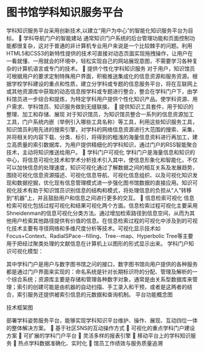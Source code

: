 # 图书馆学科知识服务平台

学科知识服务平台采用创新技术,以建立“用户为中心”的智能化知识服务平台为目标。
	学科导航门户的智能建站
通常知识门户系统的后台管理功能和页面控制功能都很复杂，这对于普通的非计算机专业用户来说是一个比较棘手的问题。利用HTML5和CSS3的新特性提供的技术可直接对动态页面实现拖拽操作，让用户在一看就懂、一用就会的环境中，轻松实现自己的网站展现意图，不需要学习各种复杂的计算机语言或专门的技术。
	提供个性化学科知识服务
对于用户，知识馆员可根据用户的要求定制特殊用户界面，积极推送集成化的信息资源和服务资源。根据学校学科建设的重点和性质，建立分学科或专题的信息服务平台，将在互联网上或其他资源库中获取的动态信息按学科或专题进行整合，整合在学科门户下，由学科馆员进一步综合和提炼，为特定学科用户提供个性化知识产品。使学科资源、用户需求、学科馆员、知识服务做到无缝联接。
	提供知识工具套件，用于知识的整理、加工和存储、展现
对于知识馆员，为知识馆员整合一系列的信息资源加工工具，门户系统内嵌（举例引入哪些工具名称）等工具，利用这些知识服务工具，知识馆员利用先进的搜索引擎，对学科的网络信息资源进行大范围的搜索、采集，并将相关的内容下载、分类、标引，将得到的粗浅的海量信息资料进行再加工，建立高质量的索引数据库，为用户提供精细化的学科知识，通过门户的RSS智能聚合技术，主动将知识推送给用户。
	学科门户可视化
学科门户是海量信息和知识的中心，将信息可视化技术和学术分析技术引入其中，使信息形象化和智能化，不仅可以加快信息的处理速度，知识可视化通过了解数据之间的相互关系及发展趋势，围绕可视化信息资源描述、可视化信息导航、可视化信息组织、以及可视化知识发现和数据挖掘，优化现有信息管理模式进一步强化图书馆数据的直接应用。知识可视化技术有助于知识馆员识别信息的结构和模式，将处理信息的负担从“人”转移到“机器”上，并且鼓励用户和信息之间进行更多的交互。
	信息检索可视化
信息检索可视化包括过程可视化和结果可视化两个方面。信息检索过程可视化主要采用Shneidenman的信息可视化分类方法。通过增加检索路径到信息空间，从而为其他用户检索其他路径提供有价值的信息。在信息检索过程的可视化中涉及到的可视化技术主要有寻径网络和多维尺度分析等技术。可视化显示技术如Focus+Context、RadialSPace--filling、Tree--map、Hyperbolic Tree等主要用于把经过聚类处理的文献信息在计算机上以图形的形式显示出来。
学科门户知识可视化模型：
 
其中学科门户是用户与数字图书馆之问的接口，数字图书馆向用户提供的各种服务都是通过门户界面来实现的：命名系统是针对长期标识符的分配、管理及解析的一个综合系统；资源库主要是存储和管理各种数字对象，通常是由关系型数据库来管理；索引的创建可能是由机器的自动扫描、手工录入和干预，或者是这两者的结合，索引服务还提供被索引信息的元数据和查询机制。
平台功能概念图
 
技术框架图
 
部署学科姿势服务平台，能够实现学科知识平台维护、操作、展现、互动四位一体的整体解决方案。
	基于社区SNS的互动操作方式
	可视化的重点学科门户建设方案
	可扩展的学科门户平台
	灵活多样的报表引擎
	移动平台上的学科知识服务
	热点学科数据准确化、实时化
	馆员工作绩效与服务质量追溯

